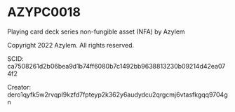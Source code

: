 # AZYPC0018
Playing card deck series non-fungible asset (NFA) by Azylem

Copyright 2022 Azylem. All rights reserved.

SCID: ca7508261d2b06bea9d1b74ff6080b7c1492bb9638813230b09214d42ea074f2

Creator: dero1qyfk5w2rvqpl9kzfd7fpteyp2k362y6audydcu2qrgcmj6vtasfkgqq9704gn
